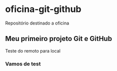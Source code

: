 # oficina-git-github
Repositório destinado a oficina

## Meu primeiro projeto Git e GitHub

Teste do remoto para local

### Vamos de test 